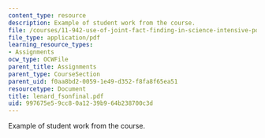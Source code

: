```yaml
---
content_type: resource
description: Example of student work from the course.
file: /courses/11-942-use-of-joint-fact-finding-in-science-intensive-policy-disputes-part-ii-spring-2004/997675e59cc80a1239b964b238700c3d_lenard_fsonfinal.pdf
file_type: application/pdf
learning_resource_types:
- Assignments
ocw_type: OCWFile
parent_title: Assignments
parent_type: CourseSection
parent_uid: f0aa8bd2-0059-1e49-d352-f8fa8f65ea51
resourcetype: Document
title: lenard_fsonfinal.pdf
uid: 997675e5-9cc8-0a12-39b9-64b238700c3d
---
```

Example of student work from the course.